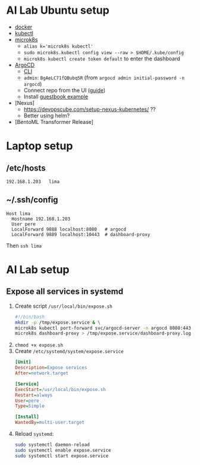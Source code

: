 # AI Lab Ubuntu setup

- [docker](https://docs.docker.com/engine/install/ubuntu/)
- [kubectl](https://kubernetes.io/docs/tasks/tools/install-kubectl-linux/)
- [microk8s](https://microk8s.io/)
  - `alias k='microk8s kubectl'`
  - `sudo microk8s.kubectl config view --raw > $HOME/.kube/config`
  - `microk8s kubectl create token default` to enter the dashboard
- [ArgoCD](https://argo-cd.readthedocs.io/en/stable/getting_started/)
  - [CLI](https://argo-cd.readthedocs.io/en/stable/cli_installation/)
  - `admin`: `BgAeLC71fQBubq5R` (from `argocd admin initial-password -n argocd`)
  - Connect repo from the UI ([guide](https://www.webagesolutions.com/blog/deploy-an-application-using-argocd))
  - Install [guestbook example](https://argo-cd.readthedocs.io/en/stable/getting_started/)
- [Nexus]
  - https://devopscube.com/setup-nexus-kubernetes/ ??
  - Better using helm?
- [BentoML Transformer Release]

# Laptop setup

## /etc/hosts

```
192.168.1.203   lima
```

## ~/.ssh/config

```
Host lima
  Hostname 192.168.1.203
  User pere
  LocalForward 9888 localhost:8080   # argocd
  LocalForward 9889 localhost:10443  # dashboard-proxy
```

Then `ssh lima`

# AI Lab setup

## Expose all services in systemd

1. Create script `/usr/local/bin/expose.sh`
   ```bash
   #!/bin/bash
   mkdir -p /tmp/expose.service & \
   microk8s kubectl port-forward svc/argocd-server -n argocd 8080:443 > /tmp/expose.service/port-forward-argocd.log & \
   microk8s dashboard-proxy > /tmp/expose.service/dashboard-proxy.log &
   ```
2. `chmod +x expose.sh`
3. Create `/etc/systemd/system/expose.service`
   ```ini
   [Unit]
   Description=Expose services
   After=network.target

   [Service]
   ExecStart=/usr/local/bin/expose.sh
   Restart=always
   User=pere
   Type=Simple

   [Install]
   WantedBy=multi-user.target
   ```
4. Reload `systemd`:
    ```bash
    sudo systemctl daemon-reload
    sudo systemctl enable expose.service
    sudo systemctl start expose.service
    ```

